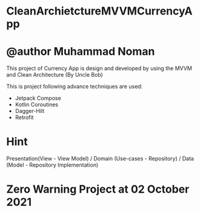 # CleanArchietctureMVVMCurrencyApp
# @author Muhammad Noman

This project of Currency App is design and developed by using the MVVM and Clean Architecture (By Uncle Bob)

This is project following advance techniques are used:
- Jetpack Compose
- Kotlin Coroutines
- Dagger-Hilt
- Retrofit

# Hint
Presentation(View - View Model) / Domain (Use-cases - Repository) / Data (Model - Repository Implementation)

# Zero Warning Project at 02 October 2021